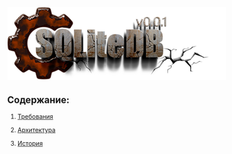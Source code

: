 ﻿
![logo](SQLiteDB25.png)

Содержание:
-----------

1) [Требования](dev/000-requirements.md)
2) [Архитектура](dev/001-architecture.md)

3) [История](history.md)  


